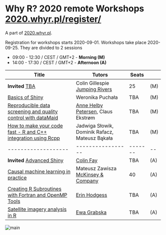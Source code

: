 # Why R? 2020 remote Workshops [2020.whyr.pl/register/](http://2020.whyr.pl/register/)

A part of [2020.whyr.pl](http://2020.whyr.pl).

Registration for workshops starts 2020-09-01. Workshops take place 2020-09-25. They are divided to 2 sessions

- 09:00 - 12:30 / CEST / GMT+2 - **Morning (M)**
- 14:00 - 17:30 / CEST / GMT+2 - **Afternoon (A)**

| Title             |  Tutors         | Seats |  |
|-------------------|-----------------|-------|--|
| **Invited** [TBA](https://github.com/WhyR2020/workshops/tree/master/travis) |  Colin Gillespie [Jumping Rivers](https://www.jumpingrivers.com/about/) | 25 | (M) |
| [Basics of Shiny](https://github.com/WhyR2020/workshops/tree/master/bshiny) | Weronika Puchała |  TBA | (M) | 
| [Reproducible data screening and quality control with dataMaid](https://github.com/WhyR2020/workshops/tree/master/datamaid) | [Anne Helby Petersen](https://biostat.ku.dk/staff_/?pure=en/persons/395810), Claus Ekstrøm | TBA | (M) |
| [How to make your code fast - R and C++ integration using Rcpp](https://github.com/WhyR2020/workshops/tree/master/rcpp) | Jadwiga Słowik, Dominik Rafacz, Mateusz Bąkała | TBA | (M) |
|-------------------|-----------------|-------|--|
| **Invited** [Advanced Shiny](https://github.com/WhyR2020/workshops/tree/master/ashiny) | [Colin Fay](https://colinfay.me/bio) |  TBA | (A) |
| [Causal machine learning in practice](https://github.com/WhyR2020/workshops/tree/master/casual) |  Mateusz Zawisza [McKinsey & Company](https://www.mckinsey.com/pl/careers/careers-in-poland) | 40 | (A) |
| [Creating R Subroutines with Fortran and OpenMP Tools](https://github.com/WhyR2020/workshops/tree/master/openmp) | [Erin Hodgess](https://www.researchgate.net/profile/Erin_Hodgess) | TBA | (A) |
| [Satellite imagery analysis in R](https://github.com/WhyR2020/workshops/tree/master/satellite) | [Ewa Grabska](https://denali.geo.uj.edu.pl/project/rs4for/index.php/pl/ewa-grabska-2/) | TBA | (A) |

<img src="http://whyr.pl/foundation/images/fulls/whyr2020/updated_cover2020_small.jpg"
     alt="main" />
